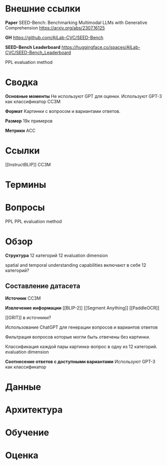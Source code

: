 
# Внешние ссылки

**Paper**
SEED-Bench: Benchmarking Multimodal LLMs with Generative Comprehension
https://arxiv.org/abs/2307.16125

**GH**
https://github.com/AILab-CVC/SEED-Bench

**SEED-Bench Leaderboard**
https://huggingface.co/spaces/AILab-CVC/SEED-Bench_Leaderboard

PPL evaluation method

# Сводка

**Основные моменты**
Не используют GPT для оценки. Используют GPT-3 как классификатор
CC3M

**Формат** 
Картинки с вопросом и вариантами ответов.

**Размер**
19к примеров

**Метрики**
ACC

# Ссылки

[[InstructBLIP]]
CC3M

# Термины


# Вопросы

PPL
PPL evaluation method

# Обзор

**Структура**
12 категорий
12 evaluation dimension

spatial and temporal understanding capabilities
включают в себя 12 категорий?

## Составление датасета

**Источник**
CC3M

**Извлечение информации**
[[BLIP-2]]
[[Segment Anything]]
[[PaddleOCR]]

[[GRIT]]
в источники?

Использование ChatGPT для генерации вопросов и вариантов ответов

Фильтрация вопросов которые могли быть отвечены без картинки.

Классификация каждой пары картинка-вопрос в одну из 12 категорий.
evaluation dimension

**Соотнесение ответов с доступными вариантами**
Используют GPT-3 как классификатор

# Данные


# Архитектура


# Обучение


# Оценка

